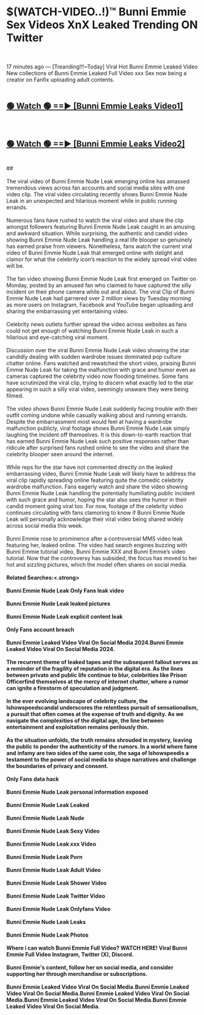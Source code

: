 # $(WATCH-VIDEO..!)™ Bunni Emmie Sex Videos XnX Leaked Trending ON Twitter<br>
<br>

17 minutes ago — [Treanding!!!~Today] Viral Hot Bunni Emmie Leaked Video New collections of Bunni Emmie Leaked Full Video xxx Sex now being a creator on Fanfix uploading adult contents.
<br>
 <br>

##  <a href="https://best2vid.blogspot.com?title=Bunni_Emmie">🟢 Watch 🟢 ==► [Bunni Emmie Leaks Video1]</a><br>
  <br>

##  <a href="https://best2vid.blogspot.com?title=Bunni_Emmie">🟢 Watch 🟢 ==► [Bunni Emmie Leaks Video2]</a><br>
  <br>
  ##
  <br>
  <br>
The viral video of Bunni Emmie Nude Leak emerging online has amassed tremendous views across fan accounts and social media sites with one video clip. The viral video circulating recently shows Bunni Emmie Nude Leak in an unexpected and hilarious moment while in public running errands.
<br><br>
Numerous fans have rushed to watch the viral video and share the clip amongst followers featuring Bunni Emmie Nude Leak caught in an amusing and awkward situation. While surprising, the authentic and candid video showing Bunni Emmie Nude Leak handling a real life blooper so genuinely has earned praise from viewers. Nonetheless, fans watch the current viral video of Bunni Emmie Nude Leak that emerged online with delight and clamor for what the celebrity icon’s reaction to the widely spread viral video will be.
<br><br>
The fan video showing Bunni Emmie Nude Leak first emerged on Twitter on Monday, posted by an amused fan who claimed to have captured the silly incident on their phone camera while out and about. The viral Clip of Bunni Emmie Nude Leak had garnered over 2 million views by Tuesday morning as more users on Instagram, Facebook and YouTube began uploading and sharing the embarrassing yet entertaining video.
<br><br>
Celebrity news outlets further spread the video across websites as fans could not get enough of watching Bunni Emmie Nude Leak in such a hilarious and eye-catching viral moment.
<br><br>
Discussion over the viral Bunni Emmie Nude Leak video showing the star candidly dealing with sudden wardrobe issues dominated pop culture chatter online. Fans watched and rewatched the short video, praising Bunni Emmie Nude Leak for taking the malfunction with grace and humor even as cameras captured the celebrity video now flooding timelines. Some fans have scrutinized the viral clip, trying to discern what exactly led to the star appearing in such a silly viral video, seemingly unaware they were being filmed.
<br><br>
The video shows Bunni Emmie Nude Leak suddenly facing trouble with their outfit coming undone while casually walking about and running errands. Despite the embarrassment most would feel at having a wardrobe malfunction publicly, viral footage shows Bunni Emmie Nude Leak simply laughing the incident off themselves. It is this down-to-earth reaction that has earned Bunni Emmie Nude Leak such positive responses rather than ridicule after surprised fans rushed online to see the video and share the celebrity blooper seen around the internet.
<br><br>
While reps for the star have not commented directly on the leaked embarrassing video, Bunni Emmie Nude Leak will likely have to address the viral clip rapidly spreading online featuring quite the comedic celebrity wardrobe malfunction. Fans eagerly watch and share the video showing Bunni Emmie Nude Leak handling the potentially humiliating public incident with such grace and humor, hoping the star also sees the humor in their candid moment going viral too. For now, footage of the celebrity video continues circulating with fans clamoring to know if Bunni Emmie Nude Leak will personally acknowledge their viral video being shared widely across social media this week.
<br><br>
Bunni Emmie rose to prominence after a controversial MMS video leak featuring her, leaked online. The video had search engines buzzing with Bunni Emmie tutorial video, Bunni Emmie XXX and Bunni Emmie’s video tutorial. Now that the controversy has subsided, the focus has moved to her hot and sizzling pictures, which the model often shares on social media.
<br><br>
<strong>Related Searches:<.strong>
<br><br>
Bunni Emmie Nude Leak Only Fans leak video
<br><br>
Bunni Emmie Nude Leak leaked pictures
<br><br>
Bunni Emmie Nude Leak explicit content leak
<br><br>
Only Fans account breach
<br><br>
Bunni Emmie Leaked Video Viral On Social Media 2024.Bunni Emmie Leaked Video Viral On Social Media 2024.
<br><br>
The recurrent theme of leaked tapes and the subsequent fallout serves as a reminder of the fragility of reputation in the digital era. As the lines between private and public life continue to blur, celebrities like Prison Officerfind themselves at the mercy of internet chatter, where a rumor can ignite a firestorm of speculation and judgment.
<br><br>
In the ever evolving landscape of celebrity culture, the Ishowspeedscandal underscores the relentless pursuit of sensationalism, a pursuit that often comes at the expense of truth and dignity. As we navigate the complexities of the digital age, the line between entertainment and exploitation remains perilously thin.
<br><br>
As the situation unfolds, the truth remains shrouded in mystery, leaving the public to ponder the authenticity of the rumors. In a world where fame and infamy are two sides of the same coin, the saga of Ishowspeedis a testament to the power of social media to shape narratives and challenge the boundaries of privacy and consent.
<br><br>
Only Fans data hack
<br><br>
Bunni Emmie Nude Leak personal information exposed
<br><br>
Bunni Emmie Nude Leak Leaked
<br><br>
Bunni Emmie Nude Leak Nude
<br><br>
Bunni Emmie Nude Leak Sexy Video
<br><br>
Bunni Emmie Nude Leak xxx Video
<br><br>
Bunni Emmie Nude Leak Porn
<br><br>
Bunni Emmie Nude Leak Adult Video
<br><br>
Bunni Emmie Nude Leak Shower Video
<br><br>
Bunni Emmie Nude Leak Twitter Video
<br><br>
Bunni Emmie Nude Leak Onlyfans Video
<br><br>
Bunni Emmie Nude Leak Leaks
<br><br>
Bunni Emmie Nude Leak Photos
<br><br>
Where i can watch Bunni Emmie Full Video? WATCH HERE! Viral Bunni Emmie Full Video Instagram, Twitter (X), Discord.
<br><br>
Bunni Emmie's content, follow her on social media, and consider supporting her through merchandise or subscriptions.
<br><br>
Bunni Emmie Leaked Video Viral On Social Media.Bunni Emmie Leaked Video Viral On Social Media.Bunni Emmie Leaked Video Viral On Social Media.Bunni Emmie Leaked Video Viral On Social Media.Bunni Emmie Leaked Video Viral On Social Media.
